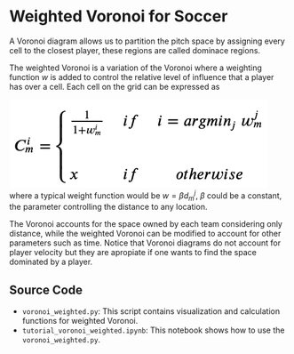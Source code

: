 # Weighted Voronoi for Soccer
A Voronoi diagram allows us to partition the pitch space by assigning every cell to the closest player, these regions are called dominace regions. 


The weighted Voronoi is a variation of the Voronoi where a weighting function $w$ is added to control the relative level of influence that a player has over a cell. Each cell on the grid can be expressed as

![](equation.png)
where a typical weight function would be $w=\beta d^j_m$, $\beta$ could be a constant, the parameter controlling the distance to any location.

The Voronoi accounts for the space owned by each team considering only distance, while the weighted Voronoi can be modified to account for other parameters such as time.
Notice that Voronoi diagrams do not account for player velocity but they are apropiate if one wants to find the space dominated by a player.

## Source Code
* `voronoi_weighted.py`: This script contains visualization and calculation functions for weighted Voronoi.
* `tutorial_voronoi_weighted.ipynb`: This notebook shows how to use the `voronoi_weighted.py`.

